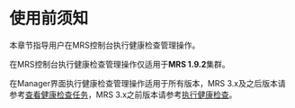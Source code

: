 # 使用前须知<a name="mrs_01_0603"></a>

本章节指导用户在MRS控制台执行健康检查管理操作。

在MRS控制台执行健康检查管理操作仅适用于**MRS 1.9.2**集群。

在Manager界面执行健康检查管理操作适用于所有版本，MRS 3.x及之后版本请参考[查看健康检查任务](查看健康检查任务.md)，MRS 3.x之前版本请参考[执行健康检查](执行健康检查-121.md)。


